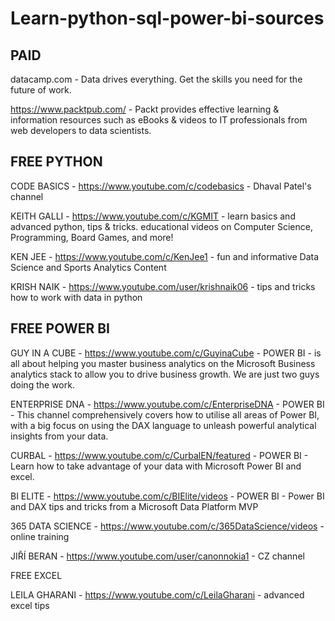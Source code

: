 # **Learn-python-sql-power-bi-sources**


## PAID


datacamp.com - Data drives everything. Get the skills you need for the future of work.

https://www.packtpub.com/ - Packt provides effective learning & information resources such as eBooks & videos to IT professionals from web developers to data scientists.



## FREE PYTHON 

CODE BASICS - https://www.youtube.com/c/codebasics - Dhaval Patel's channel

KEITH GALLI - https://www.youtube.com/c/KGMIT - learn basics and advanced python, tips & tricks. educational videos on Computer Science, Programming,  Board Games, and more!

KEN JEE - https://www.youtube.com/c/KenJee1 - fun and informative Data Science and Sports Analytics Content

KRISH NAIK - https://www.youtube.com/user/krishnaik06 - tips and tricks how to work with data in python


## FREE POWER BI

GUY IN A CUBE - https://www.youtube.com/c/GuyinaCube - POWER BI - is all about helping you master business analytics on the Microsoft Business analytics stack to allow you to drive business growth. We are just two guys doing the work.

ENTERPRISE DNA - https://www.youtube.com/c/EnterpriseDNA - POWER BI - This channel comprehensively covers how to utilise all areas of Power BI, with a big focus on using the DAX language to unleash powerful analytical insights from your data.

CURBAL - https://www.youtube.com/c/CurbalEN/featured - POWER BI - Learn how to take advantage of your data with Microsoft Power BI and excel. 

BI ELITE - https://www.youtube.com/c/BIElite/videos - POWER BI - Power BI and DAX tips and tricks from a Microsoft Data Platform MVP

365 DATA SCIENCE - https://www.youtube.com/c/365DataScience/videos -  online training 

JIŘÍ BERAN - https://www.youtube.com/user/canonnokia1  - CZ channel


FREE EXCEL

LEILA GHARANI - https://www.youtube.com/c/LeilaGharani - advanced excel tips


